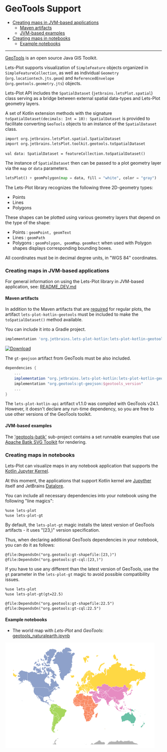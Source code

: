 # GeoTools Support

- [Creating maps in JVM-based applications](#maps-in-jvm) 
    - [Maven artifacts](#maven-artifacts) 
    - [JVM-based examples](#examples-jvm) 
- [Creating maps in notebooks](#maps-in-notebooks) 
    - [Example notebooks](#example-notebooks) 
    
------

[GeoTools](https://www.geotools.org/) is an open source Java GIS Toolkit.

Lets-Plot supports visualization of `SimpleFeature` objects organized in `SimpleFeatureCollection`, as well as 
individual `Geometry`  (`org.locationtech.jts.geom`) and `ReferencedEnvelope` (`org.geotools.geometry.jts`) objects. 

Lets-Plot API includes the `SpatialDataset` (`jetbrains.letsPlot.spatial`) class serving as a bridge between external
spatial data-types and Lets-Plot geometry layers. 

A set of Kotlin extension methods with the signature `toSpatialDataset(decimals: Int = 10): SpatialDataset` is provided
to facilitate converting `GeoTools` objects to an instance of the `SpatialDataset` class. 

```
import org.jetbrains.letsPlot.spatial.SpatialDataset
import org.jetbrains.letsPlot.toolkit.geotools.toSpatialDataset

val data: SpatialDataset = featureCollection.toSpatialDataset()
```   

The instance of `SpatialDataset` then can be passed to a plot geometry layer via the `map` or `data` parameters.

```python
letsPlot() + geomPolygon(map = data, fill = "white", color = "gray")
```

The Lets-Plot library recognizes the following three 2D-geometry types:

- Points
- Lines
- Polygons

These shapes can be plotted using various geometry layers that depend on the type of the shape:

- Points : `geomPoint, geomText`
- Lines : `geomPath`
- Polygons : `geomPolygon, geomMap`. `geomRect` when used with Polygon shapes displays corresponding bounding boxes.

All coordinates must be in decimal degree units, in "WGS 84" coordinates. 

<a id="maps-in-jvm"></a> 
### Creating maps in JVM-based applications

For general information on using the Lets-Plot library in JVM-based application, see: [README_DEV.md](https://github.com/JetBrains/lets-plot-kotlin/blob/master/README_DEV.md) 

<a id="maven-artifacts"></a> 
#### Maven artifacts

In addition to the Maven artifacts that are [required](https://github.com/JetBrains/lets-plot-kotlin/blob/master/README_DEV.md#creating-plots-in-jvm-based-applications) 
for regular plots,
the artifact `lets-plot-kotlin-geotools` must be included to make the `toSpatialDataset()` method available.

You can include it into a Gradle project.
```groovy
implementation 'org.jetbrains.lets-plot-kotlin:lets-plot-kotlin-geotools:1.1.0'
```  

[ ![Download](https://api.bintray.com/packages/jetbrains/lets-plot-maven/lets-plot-kotlin-jars/images/download.svg)](https://bintray.com/jetbrains/lets-plot-maven/lets-plot-kotlin-jars/_latestVersion)

The `gt-geojson` artifact from GeoTools must be also included.
```groovy
dependencies {   
    ...
    implementation "org.jetbrains.lets-plot-kotlin:lets-plot-kotlin-geotools:1.1.0"
    implementation "org.geotools:gt-geojson:$geotools_version"               
    ...
}
```

The `lets-plot-kotlin-api` artifact v1.1.0 was compiled with GeoTools v24.1. However, it doesn't declare any run-time dependency, so 
you are free to use other versions of the GeoTools toolkit. 

<a id="examples-jvm"></a> 
#### JVM-based examples

The ['geotools-batik'](https://github.com/JetBrains/lets-plot-kotlin/tree/master/demo/geotools-batik) sub-project
contains a set runnable examples that use [Apache Batik SVG Toolkit](https://xmlgraphics.apache.org/batik/)
for rendering.


<a id="maps-in-notebooks"></a> 
### Creating maps in notebooks

Lets-Plot can visualize maps in any notebook application that supports the [Kotlin Jupyter Kernel](https://github.com/Kotlin/kotlin-jupyter).

At this moment, the applications that support Kotlin kernel are [Jupyther](https://jupyter.org/) itself and JetBrains [Datalore](https://datalore.jetbrains.com/).  

You can include all necessary dependencies into your notebook using the following "line magics": 

```
%use lets-plot
%use lets-plot-gt
``` 

By default, the `lets-plot-gt` magic installs the latest version of GeoTools artifacts - it uses "[23,)" version specification.

Thus, when declaring additional GeoTools dependencies in your notebook, you can do it as follows: 
```
@file:DependsOn("org.geotools:gt-shapefile:[23,)")
@file:DependsOn("org.geotools:gt-cql:[23,)")
```   

If you have to use any different than the latest version of GeoTools, use the `gt` parameter in 
the `lets-plot-gt` magic to avoid possible compatibility issues.

```
%use lets-plot
%use lets-plot-gt(gt=22.5)
``` 
```
@file:DependsOn("org.geotools:gt-shapefile:22.5")
@file:DependsOn("org.geotools:gt-cql:22.5")
```   

<a id="example-notebooks"></a> 
#### Example notebooks

* The world map with *Lets-Plot* and *GeoTools*: 
[geotools_naturalearth.ipynb](https://nbviewer.jupyter.org/github/JetBrains/lets-plot-kotlin/blob/master/docs/examples/jupyter-notebooks/geotools_naturalearth.ipynb)

<img src="https://raw.githubusercontent.com/JetBrains/lets-plot-kotlin/master/docs/examples/images/naturalearth_world.png" alt="Couldn't load naturalearth_world.png" width="480" height="339"><br><br>

